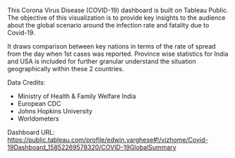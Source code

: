 
This Corona Virus Disease (COVID-19) dashboard is built on Tableau Public. The objective of this visualization is to provide key insights to the audience about the global scenario around the infection rate and fatality due to Covid-19.

It draws comparison between key nations in terms of the rate of spread from the day when 1st cases was reported.  Province wise statistics for India and USA is included for further granular understand the situation geographically within these 2 countries.

Data Credits:
* Ministry of Health & Family Welfare India
* European CDC
* Johns Hopkins University 
* Worldometers

Dashboard URL:
https://public.tableau.com/profile/edwin.varghese#!/vizhome/Covid-19Dashboard_15852269578320/COVID-19GlobalSummary
